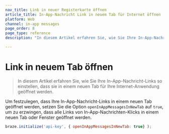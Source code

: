 ```yaml
---
nav_title: Link in neuer Registerkarte öffnen
article_title: In-App-Nachricht Link in neuem Tab für Internet öffnen
platform: Web
channel: in-app messages
page_order: 8
page_type: reference
description: "In diesem Artikel erfahren Sie, wie Sie Ihre In-App-Nachricht-Links so einstellen, dass sie in einem neuen Tab für Ihre Internet-Anwendung geöffnet werden."

---
```


# Link in neuem Tab öffnen

> In diesem Artikel erfahren Sie, wie Sie Ihre In-App-Nachricht-Links so einstellen, dass sie in einem neuen Tab für Ihre Internet-Anwendung geöffnet werden.

Um festzulegen, dass Ihre In-App-Nachricht-Links in einem neuen Tab geöffnet werden, setzen Sie die Option `openInAppMessagesInNewTab` auf `true`, um zu erzwingen, dass alle Links von In-App-Nachrichten-Klicks in einem neuen Tab oder Fenster geöffnet werden.

```javascript
braze.initialize('api-key', { openInAppMessagesInNewTab: true} );
```
